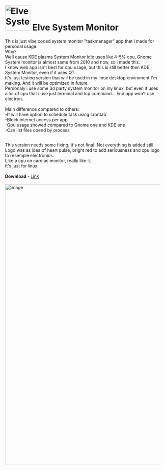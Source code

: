 # <img width="82" height="auto" alt="Elve System Monitor" src="https://github.com/user-attachments/assets/97021d33-ca42-433c-a9da-41adfd1f648e" /> Elve System Monitor

This is just vibe coded system monitor "taskmanager" app that i made for personal usage. <br>
Why?<br>
Well cause KDE plasma System Monitor idle uses like 4-5% cpu, Gnome System monitor is almost same from 2010 and now,
so i made this.<br> I know web app isn't best for cpu usage, but this is still better then KDE System Monitor, even if it uses QT. <br> It's just testing version that will be used in my linux desktop enviroment I'm making. And it will be optimized in future 
<br>Personaly i use some 3d party system monitor on my linux, but even it uses a lot of cpu that i use just terminal and top command...
End app won't use electron. <br> <br>
Main difference compared to others:<br>
-It will have option to schedule task using crontab <br>
-Block internet access per app <br>
-Gpu usage showed compared to Gnome one and KDE one <br>
-Can list files opend by process<br><br>

This version needs some fixing, it's not final. Not everything is added still.<br>
Logo was as idea of heart pulse, bright red to add seriousness and cpu logo to resemple electronics. <br> 
Like a cpu on cardiac monitor, really like it.<br>
It's just for linux <br> <br>
**Download** - <a href="https://github.com/banekondic1996/Elve-Taskmanager/releases/tag/1.0">Link</a> <br><br>
<img width="1314" height="912" alt="image" src="https://github.com/user-attachments/assets/0065433a-f5ac-4e86-8dfe-d4bd1c473323" />




